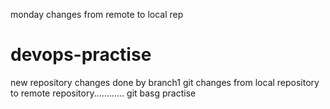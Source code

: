 monday changes from remote to local rep
# devops-practise
new repository
changes done by branch1
git changes from local repository to remote repository............
git basg practise





